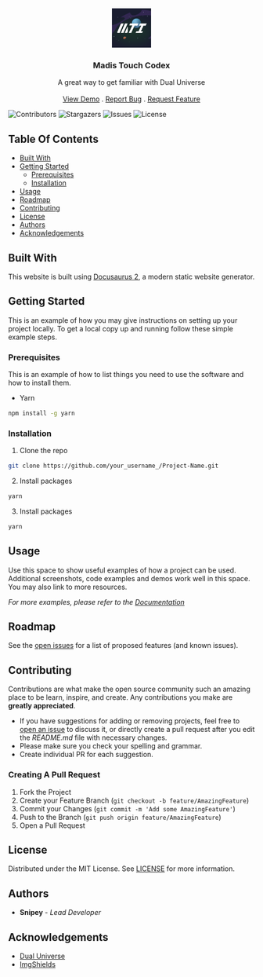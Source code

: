 <br/>
<p align="center">
  <a href="https://github.com/Madis-Touch-Industries/codex">
    <img src="images/logo.png" alt="Logo" width="80" height="80">
  </a>

  <h3 align="center">Madis Touch Codex</h3>

  <p align="center">
    A great way to get familiar with Dual Universe
    <br/>
    <br/>
    <a href="https://github.com/Madis-Touch-Industries/codex">View Demo</a>
    .
    <a href="https://github.com/Madis-Touch-Industries/codex/issues">Report Bug</a>
    .
    <a href="https://github.com/Madis-Touch-Industries/codex/issues">Request Feature</a>
  </p>
</p>

![Contributors](https://img.shields.io/github/contributors/Madis-Touch-Industries/codex?color=dark-green) ![Stargazers](https://img.shields.io/github/stars/Madis-Touch-Industries/codex?style=social) ![Issues](https://img.shields.io/github/issues/Madis-Touch-Industries/codex) ![License](https://img.shields.io/github/license/Madis-Touch-Industries/codex)

## Table Of Contents

- [Built With](#built-with)
- [Getting Started](#getting-started)
  - [Prerequisites](#prerequisites)
  - [Installation](#installation)
- [Usage](#usage)
- [Roadmap](#roadmap)
- [Contributing](#contributing)
- [License](#license)
- [Authors](#authors)
- [Acknowledgements](#acknowledgements)

## Built With

This website is built using [Docusaurus 2](https://docusaurus.io/), a modern static website generator.

## Getting Started

This is an example of how you may give instructions on setting up your project locally.
To get a local copy up and running follow these simple example steps.

### Prerequisites

This is an example of how to list things you need to use the software and how to install them.

- Yarn

```sh
npm install -g yarn
```

### Installation

1. Clone the repo

```sh
git clone https://github.com/your_username_/Project-Name.git
```

2. Install packages

```sh
yarn
```

3. Install packages

```sh
yarn
```

## Usage

Use this space to show useful examples of how a project can be used. Additional screenshots, code examples and demos work well in this space. You may also link to more resources.

_For more examples, please refer to the [Documentation](https://docusaurus.io/docs/creating-pages)_

## Roadmap

See the [open issues](https://github.com/Madis-Touch-Industries/codex/issues) for a list of proposed features (and known issues).

## Contributing

Contributions are what make the open source community such an amazing place to be learn, inspire, and create. Any contributions you make are **greatly appreciated**.

- If you have suggestions for adding or removing projects, feel free to [open an issue](https://github.com/Madis-Touch-Industries/codex/issues/new) to discuss it, or directly create a pull request after you edit the _README.md_ file with necessary changes.
- Please make sure you check your spelling and grammar.
- Create individual PR for each suggestion.

### Creating A Pull Request

1. Fork the Project
2. Create your Feature Branch (`git checkout -b feature/AmazingFeature`)
3. Commit your Changes (`git commit -m 'Add some AmazingFeature'`)
4. Push to the Branch (`git push origin feature/AmazingFeature`)
5. Open a Pull Request

## License

Distributed under the MIT License. See [LICENSE](https://github.com/Madis-Touch-Industries/codex/blob/main/LICENSE.md) for more information.

## Authors

- **Snipey** - _Lead Developer_

## Acknowledgements

- [Dual Universe](https://dualuniverse.game)
- [ImgShields](https://shields.io/)

